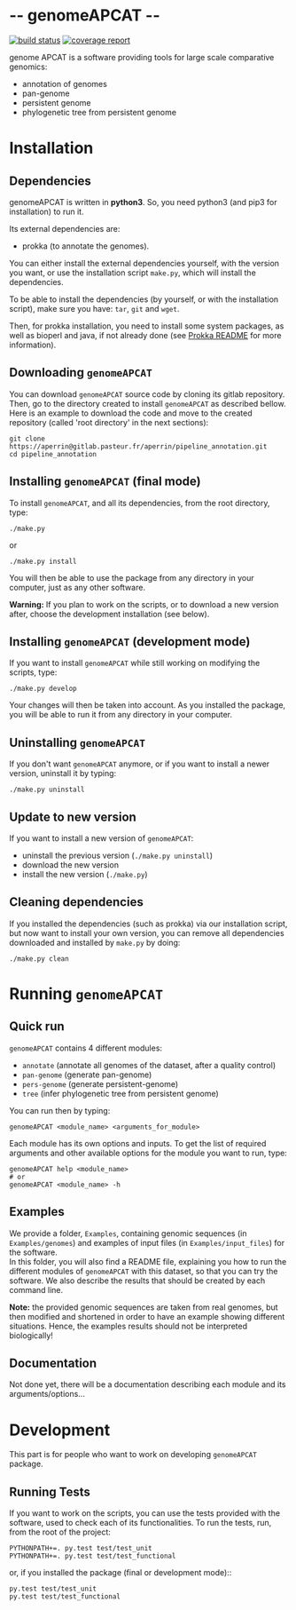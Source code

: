 # **-- genomeAPCAT --**

[![build status](https://gitlab.pasteur.fr/aperrin/pipeline_annotation/badges/master/build.svg)](https://gitlab.pasteur.fr/aperrin/pipeline_annotation/commits/master)
[![coverage report](https://gitlab.pasteur.fr/aperrin/pipeline_annotation/badges/master/coverage.svg)](http://aperrin.pages.pasteur.fr/pipeline_annotation/htmlcov)

genome APCAT is a software providing tools for large scale comparative genomics:
- annotation of genomes
- pan-genome
- persistent genome
- phylogenetic tree from persistent genome 


# Installation

## Dependencies

genomeAPCAT is written in **python3**. So, you need python3 (and pip3 for installation) to run it.

Its external dependencies are:
- prokka (to annotate the genomes). 

You can either install the external dependencies yourself, with the version you want, or use the installation script `make.py`, which will install the dependencies.

To be able to install the dependencies (by yourself, or with the installation script), make sure you have: `tar`, `git` and `wget`.

Then, for prokka installation, you need to install some system packages, as well as bioperl and java, if not already done (see [Prokka README](https://github.com/tseemann/prokka) for more information).

## Downloading `genomeAPCAT`

You can download `genomeAPCAT` source code by cloning its gitlab repository. Then, go to the directory created to install `genomeAPCAT` as described bellow. Here is an example to download the code and move to the created repository (called 'root directory' in the next sections):

    git clone https://aperrin@gitlab.pasteur.fr/aperrin/pipeline_annotation.git
    cd pipeline_annotation

## Installing `genomeAPCAT` (final mode)

To install `genomeAPCAT`, and all its dependencies, from the root directory, type:

    ./make.py 

or 

    ./make.py install

You will then be able to use the package from any directory in your computer,
just as any other software.

**Warning:** If you plan to work on the scripts, or to download a new version after, choose the development installation (see below).


## Installing `genomeAPCAT` (development mode)

If you want to install `genomeAPCAT` while still working on modifying the scripts, type:

    ./make.py develop

Your changes will then be taken into account. As you installed the package, you will be able to run it from any directory in your computer.

## Uninstalling `genomeAPCAT`

If you don't want `genomeAPCAT` anymore, or if you want to install a newer version, uninstall it by typing:

    ./make.py uninstall

## Update to new version

If you want to install a new version of `genomeAPCAT`:
- uninstall the previous version (`./make.py uninstall`)
- download the new version
- install the new version (`./make.py`)

## Cleaning dependencies

If you installed the dependencies (such as prokka) via our installation script, but now want to install your own version, you can remove all dependencies downloaded and installed by `make.py` by doing:

    ./make.py clean

# Running `genomeAPCAT`

## Quick run

`genomeAPCAT` contains 4 different modules: 
- `annotate` (annotate all genomes of the dataset, after a quality control)
- `pan-genome` (generate pan-genome)
- `pers-genome` (generate persistent-genome)
- `tree` (infer phylogenetic tree from persistent genome)

You can run then by typing:

    genomeAPCAT <module_name> <arguments_for_module>

Each module has its own options and inputs. To get the list of required arguments and other available options for the module you want to run, type: 

    genomeAPCAT help <module_name>
    # or 
    genomeAPCAT <module_name> -h

## Examples

We provide a folder, `Examples`, containing genomic sequences (in `Examples/genomes`) and examples of input files (in `Examples/input_files`) for the software.  
In this folder, you will also find a README file, explaining you how to run the different modules of `genomeAPCAT` with this dataset, so that you can try the software. We also describe the results that should be created by each command line.

**Note:** the provided genomic sequences are taken from real genomes, but then modified and shortened in order to have an example showing different situations. Hence, the examples results should not be interpreted biologically!

## Documentation

Not done yet, there will be a documentation describing each module and its arguments/options...

# Development

This part is for people who want to work on developing `genomeAPCAT` package.

## Running Tests

If you want to work on the scripts, you can use the tests provided with the software, used to check each of its functionalities. To run the tests, run, from the root of the project:

    PYTHONPATH+=. py.test test/test_unit
    PYTHONPATH+=. py.test test/test_functional

or, if you installed the package (final or development mode)::

    py.test test/test_unit
    py.test test/test_functional
